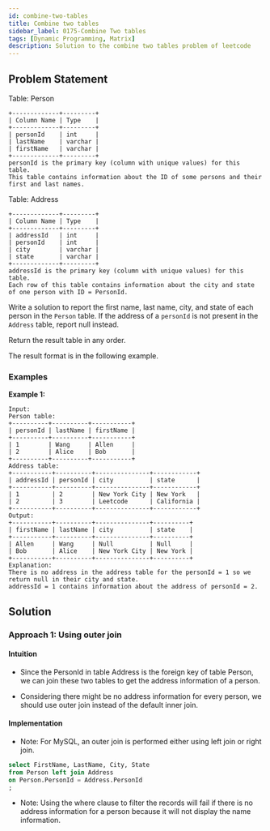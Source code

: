 ```yaml
---
id: combine-two-tables
title: Combine two tables
sidebar_label: 0175-Combine Two tables
tags: [Dynamic Programming, Matrix]
description: Solution to the combine two tables problem of leetcode
---
```


## Problem Statement

Table: Person
```
+-------------+---------+
| Column Name | Type    |
+-------------+---------+
| personId    | int     |
| lastName    | varchar |
| firstName   | varchar |
+-------------+---------+
personId is the primary key (column with unique values) for this table.
This table contains information about the ID of some persons and their first and last names.
```

Table: Address

```
+-------------+---------+
| Column Name | Type    |
+-------------+---------+
| addressId   | int     |
| personId    | int     |
| city        | varchar |
| state       | varchar |
+-------------+---------+
addressId is the primary key (column with unique values) for this table.
Each row of this table contains information about the city and state of one person with ID = PersonId.
```

Write a solution to report the first name, last name, city, and state of each person in the `Person` table. If the address of a `personId` is not present in the `Address` table, report null instead.

Return the result table in any order.

The result format is in the following example.

### Examples

**Example 1:**

```
Input: 
Person table:
+----------+----------+-----------+
| personId | lastName | firstName |
+----------+----------+-----------+
| 1        | Wang     | Allen     |
| 2        | Alice    | Bob       |
+----------+----------+-----------+
Address table:
+-----------+----------+---------------+------------+
| addressId | personId | city          | state      |
+-----------+----------+---------------+------------+
| 1         | 2        | New York City | New York   |
| 2         | 3        | Leetcode      | California |
+-----------+----------+---------------+------------+
Output: 
+-----------+----------+---------------+----------+
| firstName | lastName | city          | state    |
+-----------+----------+---------------+----------+
| Allen     | Wang     | Null          | Null     |
| Bob       | Alice    | New York City | New York |
+-----------+----------+---------------+----------+
Explanation: 
There is no address in the address table for the personId = 1 so we return null in their city and state.
addressId = 1 contains information about the address of personId = 2.
```



## Solution

### Approach 1: Using outer join

#### Intuition
- Since the PersonId in table Address is the foreign key of table Person, we can join these two tables to get the address information of a person.

- Considering there might be no address information for every person, we should use outer join instead of the default inner join.

#### Implementation
- Note: For MySQL, an outer join is performed either using left join or right join.
```sql
select FirstName, LastName, City, State
from Person left join Address
on Person.PersonId = Address.PersonId
;
```

- Note: Using the where clause to filter the records will fail if there is no address information for a person because it will not display the name information.